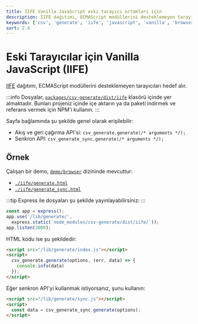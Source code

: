 ```yaml
---
title: IIFE Vanilla JavaScript eski tarayıcı ortamları için
description: IIFE dağıtımı, ECMAScript modüllerini desteklemeyen tarayıcıları hedef alır. Bu belgede, kullanım örnekleri ve dosya yerleşimi hakkında bilgi bulacaksınız.
keywords: ['csv', 'generate', 'iife', 'javascript', 'vanilla', 'browser']
sort: 2.4
---
```


# Eski Tarayıcılar için Vanilla JavaScript (IIFE)

[IIFE](https://developer.mozilla.org/en-US/docs/Glossary/IIFE) dağıtımı, ECMAScript modüllerini desteklemeyen tarayıcıları hedef alır.

:::info
Dosyalar, [`packages/csv-generate/dist/iife`](https://github.com/adaltas/node-csv/tree/master/packages/csv-generate/dist/iife) klasörü içinde yer almaktadır. Bunları projeniz içinde içe aktarın ya da paketi indirmek ve referans vermek için NPM'i kullanın.
:::

Sayfa bağlamında şu şekilde genel olarak erişilebilir:

* Akış ve geri çağırma API'si: `csv_generate.generate(/* arguments */);`
* Senkron API: `csv_generate_sync.generate(/* arguments */);`

## Örnek

Çalışan bir demo, [`demo/browser`](https://github.com/adaltas/node-csv/tree/master/demo/browser) dizininde mevcuttur:

* [`./iife/generate.html`](https://github.com/adaltas/node-csv/tree/master/demo/browser/iife/generate.html)
* [`./iife/generate_sync.html`](https://github.com/adaltas/node-csv/tree/master/demo/browser/iife/generate_sync.html)

:::tip
Express ile dosyaları şu şekilde yayınlayabilirsiniz:
:::

```js
const app = express();
app.use('/lib/generate/',
  express.static(`node_modules/csv-generate/dist/iife/`));
app.listen(3000);
```

HTML kodu ise şu şekildedir:

```html
<script src="/lib/generate/index.js"></script>
<script>
  csv_generate.generate(options, (err, data) => {
    console.info(data)
  });
</script>
```

Eğer senkron API'yi kullanmak istiyorsanız, şunu kullanın:

```html
<script src="/lib/generate/sync.js"></script>
<script>
  const data = csv_generate_sync.generate(options);
</script>